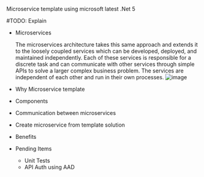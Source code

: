 Microservice template using microsoft latest .Net 5

#TODO: Explain
* Microservices

   The microservices architecture takes this same approach and extends it to the loosely coupled services which can be developed, deployed, and maintained independently. Each of   these services is responsible for a discrete task and can communicate with other services through simple APIs to solve a larger complex business problem. The services are independent of each other and run in their own processes.
   ![image](https://user-images.githubusercontent.com/26070637/128610776-2d46cd4b-fdd0-4c1b-a8e5-4d6771e47bb7.png)


* Why Microservice template
* Components
* Communication between microservices
* Create microservice from template solution
* Benefits
* Pending Items
   - Unit Tests
   - API Auth using AAD 
